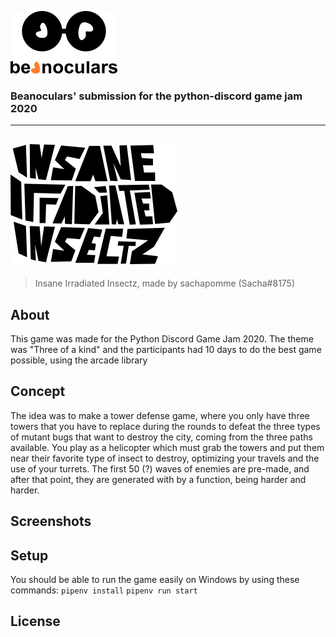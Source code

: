 ![beanoculars' logo](submission/images/icons/beanocularsMINI.png)
### Beanoculars' submission for the python-discord game jam 2020
---
![Insane Irradiated Insectz title screen image](submission/images/icons/logo.png)
---
> Insane Irradiated Insectz, made by sachapomme (Sacha#8175)

## About
This game was made for the Python Discord Game Jam 2020. The theme was "Three of a kind" and the participants had 10 days to do the best game possible, using the arcade library

## Concept
The idea was to make a tower defense game, where you only have three towers that you have to replace during the rounds to defeat the three types of mutant bugs that want to destroy the city, coming from the three paths available. You play as a helicopter which must grab the towers and put them near their favorite type of insect to destroy, optimizing your travels and the use of your turrets. The first 50 (?) waves of enemies are pre-made, and after that point, they are generated with by a function, being harder and harder.

## Screenshots

## Setup
You should be able to run the game easily on Windows by using these commands:
`pipenv install`
`pipenv run start`

## License

